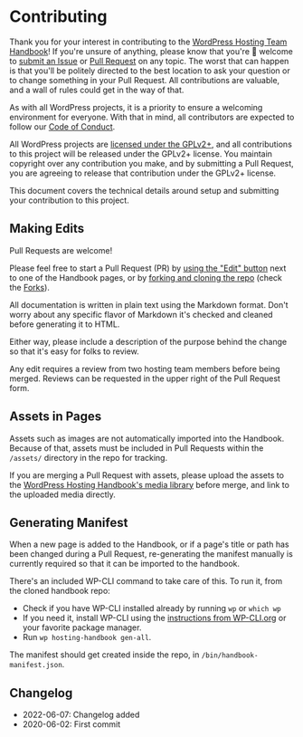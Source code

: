 # Contributing

Thank you for your interest in contributing to the [WordPress Hosting Team Handbook](https://make.wordpress.org/hosting/handbook/)! If you're unsure of anything, please know that you're 💯 welcome to [submit an Issue](https://github.com/WordPress/hosting-handbook/issues) or [Pull Request](https://github.com/WordPress/hosting-handbook/pulls) on any topic. The worst that can happen is that you'll be politely directed to the best location to ask your question or to change something in your Pull Request. All contributions are valuable, and a wall of rules could get in the way of that.

As with all WordPress projects, it is a priority to ensure a welcoming environment for everyone. With that in mind, all contributors are expected to follow our [Code of Conduct](https://make.wordpress.org/handbook/community-code-of-conduct/).

All WordPress projects are [licensed under the GPLv2+](/LICENSE), and all contributions to this project will be released under the GPLv2+ license. You maintain copyright over any contribution you make, and by submitting a Pull Request, you are agreeing to release that contribution under the GPLv2+ license.

This document covers the technical details around setup and submitting your contribution to this project.

## Making Edits

Pull Requests are welcome!

Please feel free to start a Pull Request (PR) by [using the "Edit" button](https://help.github.com/en/github/managing-files-in-a-repository/editing-files-in-another-users-repository) next to one of the Handbook pages, or by [forking and cloning the repo](https://git-scm.com/book/en/v2/GitHub-Contributing-to-a-Project) (check the [Forks](https://github.com/WordPress/hosting-handbook/network/members)).

All documentation is written in plain text using the Markdown format. Don't worry about any specific flavor of Markdown it's checked and cleaned before generating it to HTML.

Either way, please include a description of the purpose behind the change so that it's easy for folks to review.

Any edit requires a review from two hosting team members before being merged. Reviews can be requested in the upper right of the Pull Request form.

## Assets in Pages

Assets such as images are not automatically imported into the Handbook. Because of that, assets must be included in Pull Requests within the `/assets/` directory in the repo for tracking.

If you are merging a Pull Request with assets, please upload the assets to the [WordPress Hosting Handbook's media library](https://make.wordpress.org/hosting/wp-admin/upload.php) before merge, and link to the uploaded media directly.

## Generating Manifest

When a new page is added to the Handbook, or if a page's title or path has been changed during a Pull Request, re-generating the manifest manually is currently required so that it can be imported to the handbook.

There's an included WP-CLI command to take care of this. To run it, from the cloned handbook repo:

- Check if you have WP-CLI installed already by running `wp` or `which wp`
- If you need it, install WP-CLI using the [instructions from WP-CLI.org](https://wp-cli.org/#Installing) or your favorite package manager.
- Run `wp hosting-handbook gen-all`.

The manifest should get created inside the repo, in `/bin/handbook-manifest.json`.

## Changelog

- 2022-06-07: Changelog added
- 2020-06-02: First commit
